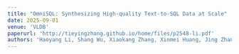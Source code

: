 ```yaml
---
title: "OmniSQL: Synthesizing High-quality Text-to-SQL Data at Scale"
date: 2025-09-01
venue: 'VLDB'
paperurl: 'http://tieyingzhang.github.io/home/files/p2548-li.pdf'
authors: 'Haoyang Li, Shang Wu, Xiaokang Zhang, Xinmei Huang, Jing Zhang, Fuxin Jiang, Shuai Wang, Tieying Zhang, Jianjun Chen, Rui Shi, Hong Chen, Cuiping Li'
---
```

